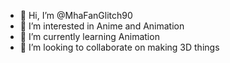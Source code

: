 - 👋 Hi, I’m @MhaFanGlitch90
- 👀 I’m interested in Anime and Animation
- 🌱 I’m currently learning Animation 
- 💞️ I’m looking to collaborate on making 3D things

<!---
MhaFanGlitch90/MhaFanGlitch90 is a ✨ special ✨ repository because its `README.md` (this file) appears on your GitHub profile.
You can click the Preview link to take a look at your changes.
--->

